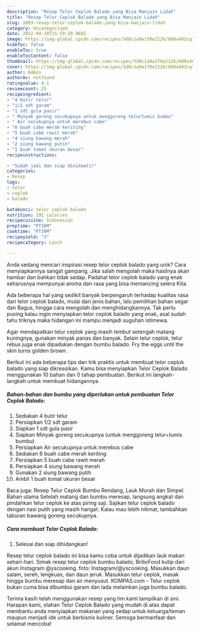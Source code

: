 ```yaml
---
description: "Resep Telor Ceplok Balado yang Bisa Manjain Lidah"
title: "Resep Telor Ceplok Balado yang Bisa Manjain Lidah"
slug: 1093-resep-telor-ceplok-balado-yang-bisa-manjain-lidah
category: Uncategorized
date: 2022-04-20T15:59:10.069Z
image: https://img-global.cpcdn.com/recipes/5d8c1a9a1f0e2126/680x482cq70/telor-ceplok-balado-foto-resep-utama.jpg
hideToc: false
enableToc: true
enableTocContent: false
thumbnail: https://img-global.cpcdn.com/recipes/5d8c1a9a1f0e2126/680x482cq70/telor-ceplok-balado-foto-resep-utama.jpg
cover: https://img-global.cpcdn.com/recipes/5d8c1a9a1f0e2126/680x482cq70/telor-ceplok-balado-foto-resep-utama.jpg
author: Admin
authorAv: notfound
ratingvalue: 4.1
reviewcount: 25
recipeingredient:
- "4 butir telur"
- "1/2 sdt garam"
- "1 sdt gula pasir"
- " Minyak goreng secukupnya untuk menggoreng telurtumis bumbu"
- " Air secukupnya untuk merebus cabe"
- "6 buah cabe merah keriting"
- "5 buah cabe rawit merah"
- "4 siung bawang merah"
- "2 siung bawang putih"
- "1 buah tomat ukuran besar"
recipeinstructions:

- "Sudah jadi dan siap dinikmati!"
categories:
- Resep
tags:
- telor
- ceplok
- balado

katakunci: telor ceplok balado 
nutrition: 191 calories
recipecuisine: Indonesian
preptime: "PT16M"
cooktime: "PT39M"
recipeyield: "3"
recipecategory: Lunch

---
```





Anda sedang mencari inspirasi resep telor ceplok balado yang unik? Cara menyiapkannya sangat gampang. Jika salah mengolah maka hasilnya akan hambar dan bahkan tidak sedap. Padahal telor ceplok balado yang enak seharusnya mempunyai aroma dan rasa yang bisa memancing selera Kita.





Ada beberapa hal yang sedikit banyak berpengaruh terhadap kualitas rasa dari telor ceplok balado, mulai dari jenis bahan, lalu pemilihan bahan segar dan Bagus, hingga cara mengolah dan menghidangkannya. Tak perlu pusing kalau ingin menyiapkan telor ceplok balado yang enak,      asal sudah tahu triknya maka hidangan ini mampu menjadi suguhan istimewa.














Agar mendapatkan telur ceplok yang masih lembut setengah matang kuningnya, gunakan minyak panas dan banyak. Selain telur ceplok, telur rebus juga enak dipadukan dengan bumbu balado. Fry the eggs until the skin turns golden brown.






Berikut ini ada beberapa tips dan trik praktis untuk membuat telor ceplok balado yang siap dikreasikan. Kamu bisa menyiapkan Telor Ceplok Balado menggunakan 10 bahan dan 0 tahap pembuatan. Berikut ini langkah-langkah untuk membuat hidangannya.

<!--inarticleads1-->

##### Bahan-bahan dan bumbu yang diperlukan untuk pembuatan Telor Ceplok Balado:

1. Sediakan 4 butir telur
1. Persiapkan 1/2 sdt garam
1. Siapkan 1 sdt gula pasir
1. Siapkan  Minyak goreng secukupnya (untuk menggoreng telur+tumis bumbu)
1. Persiapkan  Air secukupnya untuk merebus cabe
1. Sediakan 6 buah cabe merah keriting
1. Persiapkan 5 buah cabe rawit merah
1. Persiapkan 4 siung bawang merah
1. Gunakan 2 siung bawang putih
1. Ambil 1 buah tomat ukuran besar


Baca juga: Resep Telur Ceplok Bumbu Rendang, Lauk Murah dan Simpel. Bahan utama Setelah matang dan bumbu meresap, langsung angkat dan pindahkan telur ceplok ke atas piring saji. Sajikan telur ceplok balado dengan nasi putih yang masih hangat. Kalau mau lebih nikmat, tambahkan taburan bawang goreng secukupnya. 

<!--inarticleads2-->

##### Cara membuat Telor Ceplok Balado:


1. Selesai dan siap dihidangkan!

Resep telur ceplok balado ini bisa kamu coba untuk dijadikan lauk makan sehari-hari. Simak resep telur ceplok bumbu balado, BrilioFood kutip dari akun Instagram @yscooking. foto: Instagram/@yscooking. Masukkan daun salam, sereh, lengkuas, dan daun jeruk. Masukkan telur ceplok, masak hingga bumbu meresap dan air menyusut. KOMPAS.com - Telur ceplok bukan cuma bisa dibumbui garam dan lada melainkan juga bumbu balado. 

Terima kasih telah menggunakan resep yang tim kami tampilkan di sini. Harapan kami, olahan Telor Ceplok Balado yang mudah di atas dapat membantu anda menyiapkan makanan yang sedap untuk keluarga/teman maupun menjadi ide untuk berbisnis kuliner. Semoga bermanfaat dan selamat mencoba!
